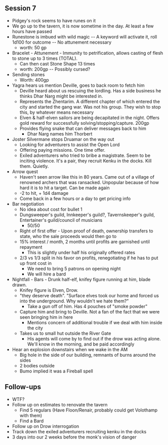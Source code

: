 ## Session 7
* Pidgey's rock seems to have runes on it
* We go up to the tavern, it is now sometime in the day. At least a few hours have passed
* Runestone is imbued with wild magic -- A keyword will activate it, roll 1d100 for outcome -- No attunement necessary
  * worth: 50 gp
* Bracelet - Attunement - Immunity to petrification, allows casting of flesh to stone up to 3 times (TOTAL).
  * Can then cast Stone Shape 13 times
  * worth: 200gp -- Possibly cursed?
* Sending stones
  * Worth: 400gp
* Yagra hears us mention Deville, goes to back room to fetch him
  * Deville heard about us rescuing the lordling. Has a side business he thinks Dhar Narg might be interested in.
  * Represents the Zhentarim. A different chapter of which entered the city and started the gang war. Was not his group. They wish to stop this, by whatever means necessary
  * Elven & half-elven sailors are being decapitated in the night. Offers gold reward for successfully solving/stopping/capture. 200gp
  * Provides flying snake that can deliver messages back to him
    * Dhar Narg names him Thorbert
* Joster Silvermane stops Druamar on the way out
  * Looking for adventurers to assist the Open Lord
  * Offering paying missions. One time offer.
  * Exiled adventurers who tried to bribe a magistrate. Seem to be inciting violence. It's a pair, they recruit Kenku in the docks. Kill them. Quietly.
* Arrow quest
  * Haven't seen arrow like this in 80 years. Came out of a village of renowned archers that was ransacked. Unpopular because of how hard it is to hit a target. Can be made again
  * -2 to hit, + 1d4 damage
  * Come back in a few hours or a day to get pricing info
* Bar negotiation
  * No idea about cost for bullet 1
  * Dungsweeper's guild, Innkeeper's guild?, Tavernskeeper's guild, Entertainer's guild/council of musicians
    * 50/50
  * Right of first offer - Upon proof of death, ownership transfers to state, who the sale proceeds would then go to
  * 15% interest / month, 2 months until profits are garnished until repayment
    * This is slightly under half his originally offered rates
  * 2/3 vs 1/3 split in his favor on profits, renegotiating if he has to put up front cost in
    * We need to bring 5 patrons on opening night
    * We will hire a bard
* Nightfall - Bars - Drunk half-elf, knifey figure running at him, blade drawn.
  * Knifey figure is Elven, Drow.
  * "they deserve death". "Surface elves took our home and forced us into the underground. Why wouldn't we hate them?"
    * Take a gun off of him. Has 4 pouches of "smoke powder"
  * Capture him and bring to Deville. Not a fan of the fact that we were seen bringing him in here
    * Mentions concern of additional trouble if we deal with him inside the city
  * Takes us to small hut outside the River Gate
    * His agents will come by to find out if the drow was acting alone. We'll know in the morning, and be paid accordingly
* Hear an explosion downstairs when we wake in the AM
  * Big hole in the side of our building, remnants of burns around the sides
  * 2 bodies outside
  * Bumo implied it was a Fireball spell

## Follow-ups
* WTF?
* Follow up on estimates to renovate the tavern
  * Find 5 regulars (Have Floon/Renair, probably could get Volothamp with them)
  * Find a Bard
* Follow up on Drow interrogation
* Track down the exiled adventurers recruiting kenku in the docks
* 3 days into our 2 weeks before the monk's vision of danger
